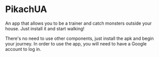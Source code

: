 # PikachUA

An app that allows you to be a trainer and catch monsters outside your house. Just install it and start walking!

There's no need to use other components, just install the apk and begin your journey.
In order to use the app, you will need to have a Google account to log in.
